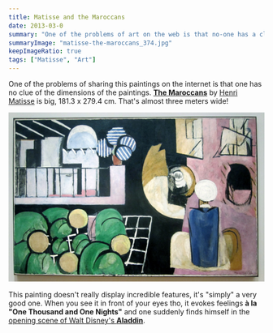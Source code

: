 ```yaml
---
title: Matisse and the Maroccans
date: 2013-03-0
summary: "One of the problems of art on the web is that no-one has a clue about the dimensions."
summaryImage: "matisse-the-maroccans_374.jpg"
keepImageRatio: true
tags: ["Matisse", "Art"]
---
```


One of the problems of sharing this paintings on the internet is that one has no clue of the dimensions of the paintings. [**The Maroccans**](http://www.moma.org/collection/object.php?object_id=79588) by [Henri Matisse](http://en.wikipedia.org/wiki/Henri_Matisse) is big, 181.3 x 279.4 cm. That's almost three meters wide!

![](matisse-the-maroccans_374.jpg)

This painting doesn't really display incredible features, it's "simply" a very good one. When you see it in front of your eyes tho, it evokes feelings **à la "One Thousand and One Nights"** and one suddenly finds himself in the [opening scene of Walt Disney's **Aladdin**](http://www.youtube.com/watch?v=RW5n4sIOj9s).